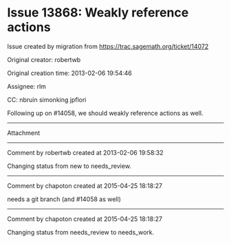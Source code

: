 # Issue 13868: Weakly reference actions

Issue created by migration from https://trac.sagemath.org/ticket/14072

Original creator: robertwb

Original creation time: 2013-02-06 19:54:46

Assignee: rlm

CC:  nbruin simonking jpflori

Following up on #14058, we should weakly reference actions as well.


---

Attachment


---

Comment by robertwb created at 2013-02-06 19:58:32

Changing status from new to needs_review.


---

Comment by chapoton created at 2015-04-25 18:18:27

needs a git branch (and #14058 as well)


---

Comment by chapoton created at 2015-04-25 18:18:27

Changing status from needs_review to needs_work.

